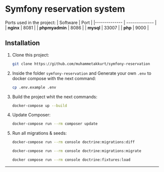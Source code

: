 # Symfony reservation system

Ports used in the project:
| Software | Port |
|-------------- | -------------- |
| **nginx** | 8081 |
| **phpmyadmin** | 8086 |
| **mysql** | 33007 |
| **php** | 9000 |

## Installation

1. Clone this project:

   ```sh
   git clone https://github.com/muhammetakkurt/symfony-reservation
   ```

2. Inside the folder `symfony-reservation` and Generate your own `.env` to docker compose with the next command:

   ```sh
   cp .env.example .env
   ```

3. Build the project whit the next commands:

   ```sh
   docker-compose up --build
   ```

4. Update Composer:
   ```sh
   docker-compose run --rm composer update
   ```

5. Run all migrations & seeds:

   ```sh
   docker-compose run --rm console doctrine:migrations:diff
   ```

   ```sh
   docker-compose run --rm console doctrine:migrations:migrate
   ```
   ```sh
   docker compose run --rm console doctrine:fixtures:load
   ```
   
---